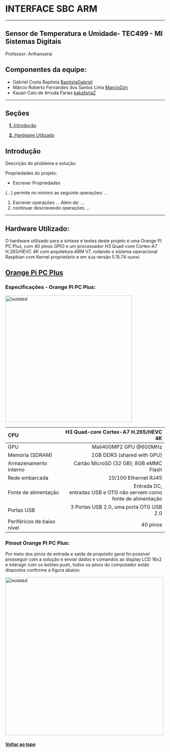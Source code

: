 <a id="top"></a>
# INTERFACE SBC ARM

* * *

## Sensor de Temperatura e Umidade- TEC499 - MI Sistemas Digitais

Professor: Anfranserai 

## Componentes da equipe: 
- Gabriel Costa Baptista [BaptistaGabriel](https://github.com/BaptistaGabriel)
- Márcio Roberto Fernandes dos Santos Lima [MarcioDzn](https://github.com/MarcioDzn)
- Kauan Caio de Arruda Farias [kakafariaZ](https://github.com/kakafariaZ)

* * *

## Seções 

&nbsp;&nbsp;&nbsp;[**1.** Introdução](#introducao)

&nbsp;&nbsp;&nbsp;[**2.** Hardware Utilizado](#hardware_utilizado)


<a id="introducao"></a>
## Introdução

Descrição do problema e solução.

Propriedades do projeto:
  - Escrever Propriedades

{...} permite no mínimo as seguinte operações:
...
1) Escrever operações
...
Além de:
...
4) continuar descrevendo operações
...

* * *
<a id="hardware_utilizado"></a>
## Hardware Utilizado:
O hardware utilizado para a síntese e testes deste projeto é uma Orange PI PC Plus, com 40 pinos GPIO e um processador H3 Quad-core Cortex-A7 H.265/HEVC 4K com arquitetura ARM V7, rodando o sistema operacional Raspbian com Kernel proprietário e em sua versão 5.15.74-sunxi.
## [Orange Pi PC Plus](http://www.orangepi.org/html/hardWare/computerAndMicrocontrollers/details/Orange-Pi-PC-Plus.html)

### Especificações - Orange PI PC Plus:

<img src="./src/OrangePI.png" alt="isolated" width="400"/>
<!-- ![Orange PI PC Plus](./src/OrangePI.png) -->


| CPU | H3 Quad-core Cortex-A7 H.265/HEVC 4K   |
|:--- |                                   ---: |
| GPU |     Mali400MP2 GPU @600MHz             |
| Memória (SDRAM) |  1GB DDR3 (shared with GPU)|
| Armazenamento interno | Cartão MicroSD (32 GB); 8GB eMMC Flash|
| Rede embarcada | 10/100 Ethernet RJ45        |
| Fonte de alimentação | Entrada DC,<br>entradas USB e OTG não servem como fonte de alimentação | 
| Portas USB | 3 Portas USB 2.0, uma porta OTG USB 2.0 |
| Periféricos de baixo nível | 40 pinos        |

### Pinout Orange PI PC Plus:
Por meio dos pinos de entrada e saída de propósito geral foi possível prosseguir com a solução e
enviar dados e comandos ao display LCD 16x2 e interagir com os botões push, todos os pinos do computador estão dispostos conforme a figura abaixo:

<img src="./src/pinagemOrange.png" alt="isolated" width="500"/>
<!-- ![Disposição dos pinos Orange PI PC Plus](./src/pinagemOrange.png) -->


#### [Voltar ao topo](#top)
